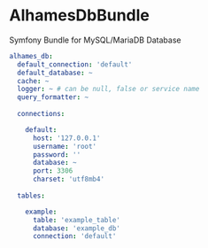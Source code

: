 # AlhamesDbBundle

Symfony Bundle for MySQL/MariaDB Database

```yaml
alhames_db:
  default_connection: 'default'
  default_database: ~
  cache: ~
  logger: ~ # can be null, false or service name
  query_formatter: ~
  
  connections:

    default:
      host: '127.0.0.1'
      username: 'root'
      password: ''
      database: ~
      port: 3306
      charset: 'utf8mb4'
  
  tables:

    example:
      table: 'example_table'
      database: 'example_db'
      connection: 'default'
```
